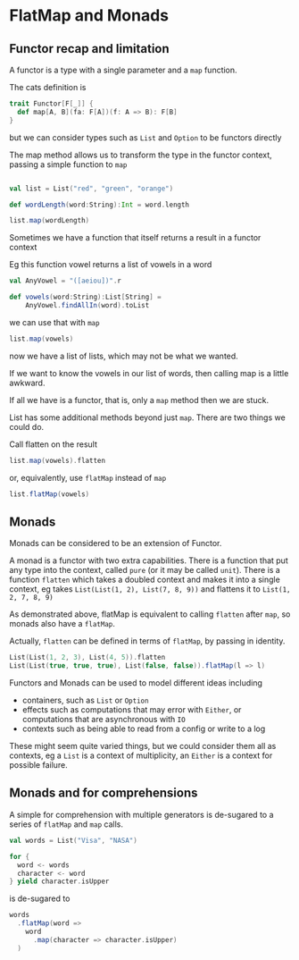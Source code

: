 # FlatMap and Monads

## Functor recap and limitation

A functor is a type with a single parameter and a `map` function.

The cats definition is
```scala
trait Functor[F[_]] {
  def map[A, B](fa: F[A])(f: A => B): F[B]
}
```
but we can consider types such as `List` and `Option` to be functors
directly

The map method allows us to transform the type in the functor context,
passing a simple function to `map`
```scala mdoc

val list = List("red", "green", "orange")

def wordLength(word:String):Int = word.length

list.map(wordLength)

```
Sometimes we have a function that itself returns a result in a functor context

Eg this function vowel returns a list of vowels in a word
```scala mdoc
val AnyVowel = "([aeiou])".r

def vowels(word:String):List[String] = 
    AnyVowel.findAllIn(word).toList

```
we can use that with `map`
```scala mdoc
list.map(vowels)
```
now we have a list of lists, which may not be what we wanted.

If we want to know the vowels in our list of words, 
then calling map is a little awkward.

If all we have is a functor, that is, only a `map` method then we are stuck.


List has some additional methods beyond just `map`.
There are two things we could do.

Call flatten on the result
```scala mdoc
list.map(vowels).flatten
```
or, equivalently, use `flatMap` instead of `map`
```scala mdoc
list.flatMap(vowels)
```

## Monads

Monads can be considered to be an extension of Functor.

A monad is a functor with two extra capabilities.
There is a function that put any type into the context,
called `pure` (or it may be called `unit`).
There is a function `flatten` which takes a doubled context and makes it
into a single context, eg takes `List(List(1, 2), List(7, 8, 9))`
and flattens it to `List(1, 2, 7, 8, 9)`

As demonstrated above, flatMap is equivalent to calling `flatten` after `map`,
so monads also have a `flatMap`.

Actually, `flatten` can be defined in terms of `flatMap`, by passing in identity.

```scala mdoc
List(List(1, 2, 3), List(4, 5)).flatten
List(List(true, true, true), List(false, false)).flatMap(l => l)
```

Functors and Monads can be used to model different ideas including
- containers, such as `List` or `Option`
- effects such as computations that may error with `Either`, or computations that are asynchronous with `IO`
- contexts such as being able to read from a config or write to a log

These might seem quite varied things, but we could consider them all 
as contexts, eg a `List` is a context of multiplicity, 
an `Either` is a context for possible failure.

## Monads and for comprehensions

A simple for comprehension with multiple generators is de-sugared to a series of `flatMap` and `map` calls.

```scala mdoc
val words = List("Visa", "NASA")

for {
  word <- words  
  character <- word
} yield character.isUpper

```
is de-sugared to
```scala mdoc
words
  .flatMap(word =>
    word
      .map(character => character.isUpper)
  )


```
